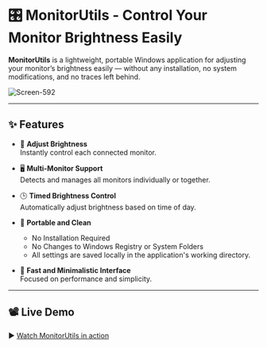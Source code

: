 # 🎛️ MonitorUtils - Control Your Monitor Brightness Easily

**MonitorUtils** is a lightweight, portable Windows application for adjusting your monitor’s brightness easily — without any installation, no system modifications, and no traces left behind.


![Screen-592](https://github.com/user-attachments/assets/87c38705-c640-46d5-91d0-b558527f47d1)



---

## ✨ Features

- 🔆 **Adjust Brightness**  
  Instantly control each connected monitor.

- 🖥️ **Multi-Monitor Support**  
  Detects and manages all monitors individually or together.

- 🕒 **Timed Brightness Control**  
  Automatically adjust brightness based on time of day.

- 💾 **Portable and Clean**  
  - No Installation Required  
  - No Changes to Windows Registry or System Folders  
  - All settings are saved locally in the application's working directory.

- 🚀 **Fast and Minimalistic Interface**  
  Focused on performance and simplicity.

---

## 📽️ Live Demo

▶️ [Watch MonitorUtils in action](https://youtu.be/wSKqSjA-VlU)
